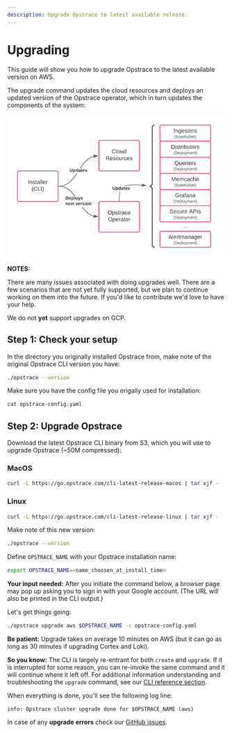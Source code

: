 ```yaml
---
description: Upgrade Opstrace to latest available release.
---
```


# Upgrading

This guide will show you how to upgrade Opstrace to the latest available version on AWS.

The upgrade command updates the cloud resources and deploys an updated version of the Opstrace operator, which in turn updates the components of the system:

![upgrade overview diagram](../../assets/opstrace-upgrades-flow.png)

**NOTES:**

There are many issues associated with doing upgrades well.
There are a few scenarios that are not yet fully supported, but we plan to continue working on them into the future.
If you'd like to contribute we'd love to have your help.

We do not **yet** support upgrades on GCP.

## Step 1: Check your setup

In the directory you originally installed Opstrace from, make note of the original Opstrace CLI version you have:

```bash
./opstrace --version
```

Make sure you have the config file you origally used for installation:

```bash
cat opstrace-config.yaml
```

## Step 2: Upgrade Opstrace

Download the latest Opstrace CLI binary from S3, which you will use to upgrade Opstrace (~50M compressed):

<!--tabs-->

### MacOS

```bash
curl -L https://go.opstrace.com/cli-latest-release-macos | tar xjf -
```

### Linux

```bash
curl -L https://go.opstrace.com/cli-latest-release-linux | tar xjf -
```

<!-- /tabs -->

Make note of this new version:

```bash
./opstrace --version
```

Define `OPSTRACE_NAME` with your Opstrace installation name:

<!--export-to-input-->

```bash
export OPSTRACE_NAME=<name_choosen_at_install_time>
```
<!--/export-to-input-->

**Your input needed:** After you initiate the command below, a browser page may pop up asking you to sign in with your Google account.
(The URL will also be printed in the CLI output.)

Let's get things going:

```bash
./opstrace upgrade aws $OPSTRACE_NAME -c opstrace-config.yaml
```

**Be patient:** Upgrade takes on average 10 minutes on AWS (but it can go as long as 30 minutes if upgrading Cortex and Loki).

**So you know:** The CLI is largely re-entrant for both `create` and `upgrade`. If it is interrupted for some reason, you can re-invoke the same command and it will continue where it left off.
For additional information understanding and troubleshooting the `upgrade` command, see our [CLI reference section](../../references/cli.md#upgrade).

When everything is done, you'll see the following log line:

```text
info: Opstrace cluster upgrade done for $OPSTRACE_NAME (aws)
```

In case of any **upgrade errors** check our [GitHub issues](https://github.com/opstrace/opstrace/issues).
